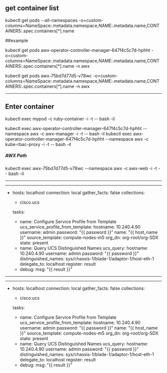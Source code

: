 ## get container list 


kubectl get pods --all-namespaces -o=custom-columns=NameSpace:.metadata.namespace,NAME:.metadata.name,CONTAINERS:.spec.containers[*].name

##example

kubectl get pods awx-operator-controller-manager-647f4c5c7d-hphht -o=custom-columns=NameSpace:.metadata.namespace,NAME:.metadata.name,CONTAINERS:.spec.containers[*].name -n awx



kubectl get pods awx-75bd7d77d5-v78wc  -o=custom-columns=NameSpace:.metadata.namespace,NAME:.metadata.name,CONTAINERS:.spec.containers[*].name -n awx


---------------------------------------------------------------------------------------
## Enter container 

kubectl exec mypod -c ruby-container -i -t -- bash -il

kubectl exec awx-operator-controller-manager-647f4c5c7d-hphht --namespace awx -c awx-manager -i -t -- bash -il
kubectl exec awx-operator-controller-manager-647f4c5c7d-hphht --namespace awx -c  kube-rbac-proxy -i -t -- bash -il

##### AWX Path ########

kubectl exec awx-75bd7d77d5-v78wc --namespace awx -c awx-web -i -t -- bash -il


----------------------------------------------------------------------


---
- hosts: localhost
  connection: local
  gather_facts: false
  collections:
    - cisco.ucs

  tasks:
  - name: Configure Service Profile from Template
    ucs_service_profile_from_template:
      hostname: 10.240.4.90
      username: admin
      password: "{{ password }}"
      name: "{{ host_name }}"
      source_template: compute-nodes-m5
      org_dn: org-root/org-SDX
      state:  present
  - name: Query UCS Distinguished Names
    ucs_query:
      hostname: 10.240.4.90
      username: admin
      password: "{{ password }}"
      distinguished_names: sys/chassis-1/blade-1/adaptor-1/host-eth-1
      delegate_to: localhost
    register: result
  - debug:
      msg: "{{ result }}"


-----------------------------------------------------------------------------------

---
- hosts: localhost
  connection: local
  gather_facts: false
  collections:
    - cisco.ucs

  tasks:
  - name: Configure Service Profile from Template
    ucs_service_profile_from_template:
      hostname: 10.240.4.90
      username: admin
      password: "{{ password }}"
      name: "{{ host_name }}"
      source_template: compute-nodes-m5
      org_dn: org-root/org-SDX
      state:  present
  - name: Query UCS Distinguished Names
    ucs_query:
      hostname: 10.240.4.90
      username: admin
      password: "{{ password }}"
      distinguished_names: sys/chassis-1/blade-1/adaptor-1/host-eth-1
      delegate_to: localhost
    register: result
  - debug:
      msg: "{{ result }}"

